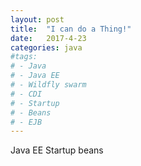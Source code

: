 ```yaml
---
layout: post
title:  "I can do a Thing!"
date:   2017-4-23
categories: java
#tags:
# - Java
# - Java EE
# - Wildfly swarm
# - CDI
# - Startup
# - Beans
# - EJB
---
```

Java EE Startup beans

